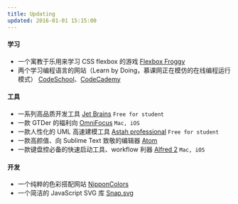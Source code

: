 ```yaml
---
title: Updating
updated: 2016-01-01 15:15:00
---
```

#### 学习
* 一个寓教于乐用来学习 CSS flexbox 的游戏 [Flexbox Froggy](http://flexboxfroggy.com/)
* 两个学习编程语言的网站（Learn by Doing，慕课网正在模仿的在线编程运行模式） [CodeSchool](http://codeschool.com)、[CodeCademy](http://codecademy.com)

#### 工具
* 一系列高品质开发工具 [Jet Brains](https://www.jetbrains.com/) `Free for student`
* 一款 GTDer 的福利向 [OmniFocus](https://www.omnigroup.com/omnifocus) `Mac, iOS`
* 一款人性化的 UML 高速建模工具 [Astah professional](http://astah.net) `Free for student`
* 一款高颜值、向 Sublime Text 致敬的编辑器 [Atom](https://atom.io/)
* 一款键盘控必备的快速启动工具、workflow 利器 [Alfred 2](http://alfredapp.com) `Mac, iOS`

#### 开发
* 一个纯粹的色彩搭配网站 [NipponColors](http://nipponcolors.com/)
* 一个简洁的 JavaScript SVG 库 [Snap.svg](http://snapsvg.io/)
